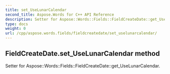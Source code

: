 ```yaml
---
title: set_UseLunarCalendar
second_title: Aspose.Words for C++ API Reference
description: Setter for Aspose::Words::Fields::FieldCreateDate::get_UseLunarCalendar. 
type: docs
weight: 0
url: /cpp/aspose.words.fields/fieldcreatedate/set_uselunarcalendar/
---
```

## FieldCreateDate.set_UseLunarCalendar method


Setter for Aspose::Words::Fields::FieldCreateDate::get_UseLunarCalendar. 


